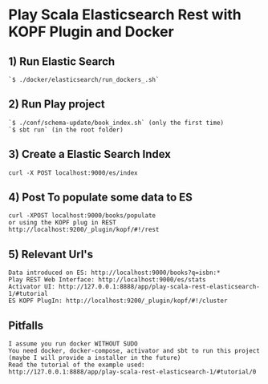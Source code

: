 # Play Scala Elasticsearch Rest with KOPF Plugin and Docker

## 1) Run Elastic Search
    `$ ./docker/elasticsearch/run_dockers_.sh`

## 2) Run Play project
    `$ ./conf/schema-update/book_index.sh` (only the first time)
    `$ sbt run` (in the root folder)
    
## 3) Create a Elastic Search Index
    curl -X POST localhost:9000/es/index
    
## 4) Post To populate some data to ES
    curl -XPOST localhost:9000/books/populate
    or using the KOPF plug in REST
    http://localhost:9200/_plugin/kopf/#!/rest

## 5) Relevant Url's
    Data introduced on ES: http://localhost:9000/books?q=isbn:*
    Play REST Web Interface: http://localhost:9000/es/stats
    Activator UI: http://127.0.0.1:8888/app/play-scala-rest-elasticsearch-1/#tutorial 
    ES KOPF PlugIn: http://localhost:9200/_plugin/kopf/#!/cluster
    
## Pitfalls 
    I assume you run docker WITHOUT SUDO
    You need docker, docker-compose, activator and sbt to run this project (maybe I will provide a installer in the future)
    Read the tutorial of the example used:
    http://127.0.0.1:8888/app/play-scala-rest-elasticsearch-1/#tutorial/0
